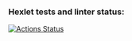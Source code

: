 ### Hexlet tests and linter status:
[![Actions Status](https://github.com/Dimon0476/data-analytics-project-92/actions/workflows/hexlet-check.yml/badge.svg)](https://github.com/Dimon0476/data-analytics-project-92/actions)
